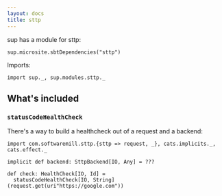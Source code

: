 ```yaml
---
layout: docs
title: sttp
---
```


sup has a module for sttp:

```tut:passthrough
sup.microsite.sbtDependencies("sttp")
```

Imports:
```tut:silent
import sup._, sup.modules.sttp._
```

## What's included

### `statusCodeHealthCheck`

There's a way to build a healthcheck out of a request and a backend:

```tut:book
import com.softwaremill.sttp.{sttp => request, _}, cats.implicits._, cats.effect._

implicit def backend: SttpBackend[IO, Any] = ???
 
def check: HealthCheck[IO, Id] =
  statusCodeHealthCheck[IO, String](request.get(uri"https://google.com"))
```
